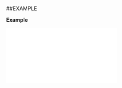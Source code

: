 

##EXAMPLE

**Example**

![](../../Examples/vbs/ClientScript.OnSaleStakeholderFieldsChanged.vbs.txt)





